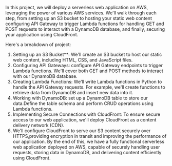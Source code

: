 In this project, we will deploy a serverless web application on AWS, leveraging the power of various AWS services. We'll walk through each step, from setting up an S3 bucket to hosting your static web content
configuring API Gateway to trigger Lambda functions for handling GET and POST requests to interact with a DynamoDB database, and finally, securing your application using CloudFront.

Here's a breakdown of project:

1. Setting up an S3 Bucket**: We'll create an S3 bucket to host our static web content, including HTML, CSS, and JavaScript files.
2. Configuring API Gateways: configure API Gateway endpoints to trigger Lambda functions. We'll cover both GET and POST methods to interact with our DynamoDB database.
3. Creating Lambda Functions: We'll write Lambda functions in Python to handle the API Gateway requests. For example, we'll create functions to retrieve data from DynamoDB and insert new data into it.
4. Working with DynamoDB: set up a DynamoDB table to store our data.Define the table schema and perform CRUD operations using Lambda functions.
5. Implementing Secure Connections with CloudFront: To ensure secure access to our web application, we'll deploy CloudFront as a content delivery network (CDN).
6. We'll configure CloudFront to serve our S3 content securely over HTTPS,providing encryption in transit and improving the performance of our application.
By the end of this, we have a fully functional serverless web application deployed on AWS, capable of securely handling user requests, storing data in DynamoDB, and delivering content efficiently using CloudFront.
